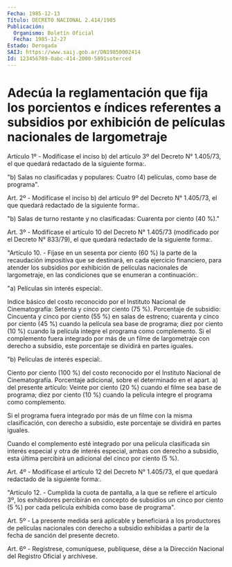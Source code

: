 ```yaml
---
Fecha: 1985-12-13
Título: DECRETO NACIONAL 2.414/1985
Publicación:
  Organismo: Boletín Oficial
  Fecha: 1985-12-27
Estado: Derogada
SAIJ: https://www.saij.gob.ar/DN19850002414
Id: 123456789-0abc-414-2000-5891soterced
---
```

# Adecúa la reglamentación que fija los porcientos e índices referentes a subsidios por exhibición de películas nacionales de largometraje

<a id="1"></a>
Artículo 1º - Modifícase el inciso b) del artículo 3º del Decreto N° 1.405/73, el que quedará redactado de la siguiente forma:.

"b) Salas no clasificadas y populares: Cuatro (4) películas, como base de programa".

<a id="2"></a>
Art. 2º - Modifícase el inciso b) del artículo 9º del Decreto N° 1.405/73, el que quedará redactado de la siguiente forma:.

"b) Salas de turno restante y no clasificadas: Cuarenta por ciento (40 %)."

<a id="3"></a>
Art. 3º - Modifícase el artículo 10 del Decreto N° 1.405/73 (modificado por el Decreto N° 833/79), el que quedará redactado de la siguiente forma:.

"Artículo 10. - Fíjase en un sesenta por ciento (60 %) la parte de la recaudación impositiva que se destinará, en cada ejercicio financiero, para atender los subsidios por exhibición de películas nacionales de largometraje, en las condiciones que se enumeran a continuación:.

"a) Películas sin interés especial:.

Indice básico del costo reconocido por el Instituto Nacional de Cinematografía: Setenta y cinco por ciento (75 %). Porcentaje de subsidio: Cincuenta y cinco por ciento (55 %) en salas de estreno; cuarenta y cinco por ciento (45 %) cuando la película sea base de programa; diez por ciento (10 %) cuando la película integre el programa como complemento. Si el complemento fuera integrado por más de un filme de largometraje con derecho a subsidio, este porcentaje se dividirá en partes iguales.

"b) Películas de interés especial:.

Ciento por ciento (100 %) del costo reconocido por el Instituto Nacional de Cinematografía. Porcentaje adicional, sobre el determinado en el apart. a) del presente artículo: Veinte por ciento (20 %) cuando el filme sea base de programa; diez por ciento (10 %) cuando la película integre el programa como complemento.

Si el programa fuera integrado por más de un filme con la misma clasificación, con derecho a subsidio, este porcentaje se dividirá en partes iguales.

Cuando el complemento esté integrado por una película clasificada sin interés especial y otra de interés especial, ambas con derecho a subsidio, esta última percibirá un adicional del cinco por ciento (5 %).

<a id="4"></a>
Art. 4º - Modifícase el artículo 12 del Decreto N° 1.405/73, el que quedará redactado de la siguiente forma:.

"Artículo 12. - Cumplida la cuota de pantalla, a la que se refiere el artículo 3º, los exhibidores percibirán en concepto de subsidios un cinco por ciento (5 %) por cada película exhibida como base de programa".

<a id="5"></a>
Art. 5º - La presente medida será aplicable y beneficiará a los productores de películas nacionales con derecho a subsidio exhibidas a partir de la fecha de sanción del presente decreto.

<a id="6"></a>
Art. 6º - Regístrese, comuníquese, publíquese, dése a la Dirección Nacional del Registro Oficial y archívese.